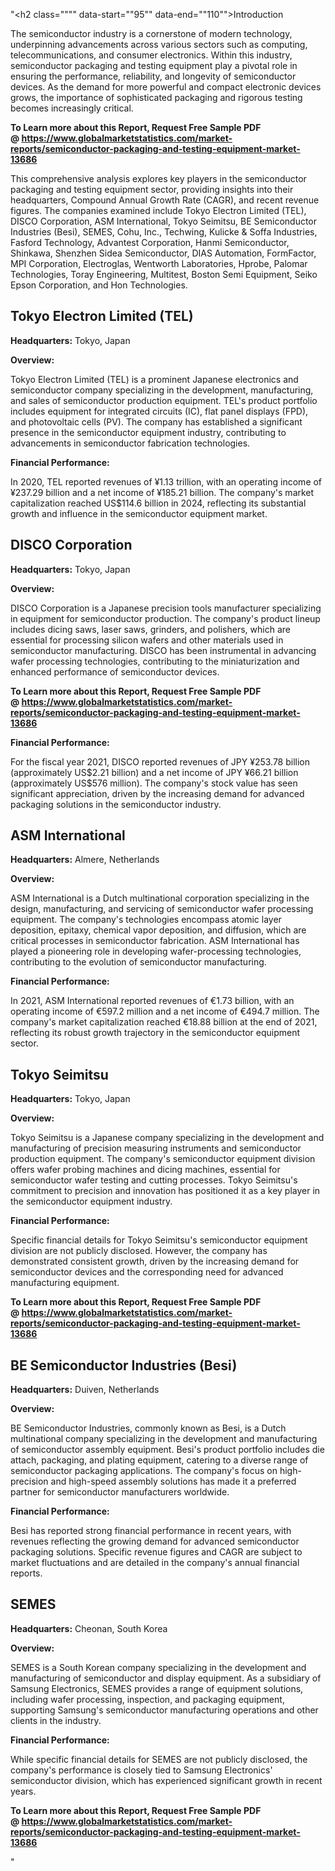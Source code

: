 "<h2 class="""" data-start=""95"" data-end=""110"">Introduction</h2>
<p class="""" data-start=""112"" data-end=""269""><span class=""relative -mx-px my-[-0.2rem] rounded-sm px-px py-[0.2rem]"">The semiconductor industry is a cornerstone of modern technology, underpinning advancements across various sectors such as computing, telecommunications, and consumer electronics.</span> <span class=""relative -mx-px my-[-0.2rem] rounded-sm px-px py-[0.2rem]"">Within this industry, semiconductor packaging and testing equipment play a pivotal role in ensuring the performance, reliability, and longevity of semiconductor devices.</span> <span class=""relative -mx-px my-[-0.2rem] rounded-sm px-px py-[0.2rem]"">As the demand for more powerful and compact electronic devices grows, the importance of sophisticated packaging and rigorous testing becomes increasingly critical.</span></p>
<p class="""" data-start=""112"" data-end=""269""><strong>To Learn more about this Report, Request Free Sample PDF @&nbsp;<a href=""https://www.globalmarketstatistics.com/market-reports/semiconductor-packaging-and-testing-equipment-market-13686"">https://www.globalmarketstatistics.com/market-reports/semiconductor-packaging-and-testing-equipment-market-13686</a></strong></p>
<p class="""" data-start=""271"" data-end=""390""><span class=""relative -mx-px my-[-0.2rem] rounded-sm px-px py-[0.2rem]"">This comprehensive analysis explores key players in the semiconductor packaging and testing equipment sector, providing insights into their headquarters, Compound Annual Growth Rate (CAGR), and recent revenue figures.</span> <span class=""relative -mx-px my-[-0.2rem] rounded-sm px-px py-[0.2rem]"">The companies examined include Tokyo Electron Limited (TEL), DISCO Corporation, ASM International, Tokyo Seimitsu, BE Semiconductor Industries (Besi), SEMES, Cohu, Inc., Techwing, Kulicke &amp; Soffa Industries, Fasford Technology, Advantest Corporation, Hanmi Semiconductor, Shinkawa, Shenzhen Sidea Semiconductor, DIAS Automation, FormFactor, MPI Corporation, Electroglas, Wentworth Laboratories, Hprobe, Palomar Technologies, Toray Engineering, Multitest, Boston Semi Equipment, Seiko Epson Corporation, and Hon Technologies.</span></p>
<h2 class="""" data-start=""392"" data-end=""423"">Tokyo Electron Limited (TEL)</h2>
<p class="""" data-start=""425"" data-end=""524""><strong data-start=""425"" data-end=""442"">Headquarters:</strong> <span class=""relative -mx-px my-[-0.2rem] rounded-sm px-px py-[0.2rem]"">Tokyo, Japan</span></p>
<p class="""" data-start=""526"" data-end=""539""><strong data-start=""526"" data-end=""539"">Overview:</strong></p>
<p class="""" data-start=""541"" data-end=""704""><span class=""relative -mx-px my-[-0.2rem] rounded-sm px-px py-[0.2rem]"">Tokyo Electron Limited (TEL) is a prominent Japanese electronics and semiconductor company specializing in the development, manufacturing, and sales of semiconductor production equipment.</span> <span class=""relative -mx-px my-[-0.2rem] rounded-sm px-px py-[0.2rem]"">TEL's product portfolio includes equipment for integrated circuits (IC), flat panel displays (FPD), and photovoltaic cells (PV).</span> <span class=""relative -mx-px my-[-0.2rem] rounded-sm px-px py-[0.2rem]"">The company has established a significant presence in the semiconductor equipment industry, contributing to advancements in semiconductor fabrication technologies.</span></p>
<p class="""" data-start=""706"" data-end=""732""><strong data-start=""706"" data-end=""732"">Financial Performance:</strong></p>
<p class="""" data-start=""734"" data-end=""899""><span class=""relative -mx-px my-[-0.2rem] rounded-sm px-px py-[0.2rem]"">In 2020, TEL reported revenues of &yen;1.13 trillion, with an operating income of &yen;237.29 billion and a net income of &yen;185.21 billion.</span> <span class=""relative -mx-px my-[-0.2rem] rounded-sm px-px py-[0.2rem]"">The company's market capitalization reached US$114.6 billion in 2024, reflecting its substantial growth and influence in the semiconductor equipment market.</span></p>
<h2 class="""" data-start=""901"" data-end=""921"">DISCO Corporation</h2>
<p class="""" data-start=""923"" data-end=""1026""><strong data-start=""923"" data-end=""940"">Headquarters:</strong> <span class=""relative -mx-px my-[-0.2rem] rounded-sm px-px py-[0.2rem]"">Tokyo, Japan</span></p>
<p class="""" data-start=""1028"" data-end=""1041""><strong data-start=""1028"" data-end=""1041"">Overview:</strong></p>
<p class="""" data-start=""1043"" data-end=""1208""><span class=""relative -mx-px my-[-0.2rem] rounded-sm px-px py-[0.2rem]"">DISCO Corporation is a Japanese precision tools manufacturer specializing in equipment for semiconductor production.</span> <span class=""relative -mx-px my-[-0.2rem] rounded-sm px-px py-[0.2rem]"">The company's product lineup includes dicing saws, laser saws, grinders, and polishers, which are essential for processing silicon wafers and other materials used in semiconductor manufacturing.</span> <span class=""relative -mx-px my-[-0.2rem] rounded-sm px-px py-[0.2rem]"">DISCO has been instrumental in advancing wafer processing technologies, contributing to the miniaturization and enhanced performance of semiconductor devices.</span></p>
<p class="""" data-start=""1043"" data-end=""1208""><strong>To Learn more about this Report, Request Free Sample PDF @&nbsp;<a href=""https://www.globalmarketstatistics.com/market-reports/semiconductor-packaging-and-testing-equipment-market-13686"">https://www.globalmarketstatistics.com/market-reports/semiconductor-packaging-and-testing-equipment-market-13686</a></strong></p>
<p class="""" data-start=""1210"" data-end=""1236""><strong data-start=""1210"" data-end=""1236"">Financial Performance:</strong></p>
<p class="""" data-start=""1238"" data-end=""1403""><span class=""relative -mx-px my-[-0.2rem] rounded-sm px-px py-[0.2rem]"">For the fiscal year 2021, DISCO reported revenues of JPY &yen;253.78 billion (approximately US$2.21 billion) and a net income of JPY &yen;66.21 billion (approximately US$576 million).</span> <span class=""relative -mx-px my-[-0.2rem] rounded-sm px-px py-[0.2rem]"">The company's stock value has seen significant appreciation, driven by the increasing demand for advanced packaging solutions in the semiconductor industry.</span></p>
<h2 class="""" data-start=""1405"" data-end=""1425"">ASM International</h2>
<p class="""" data-start=""1427"" data-end=""1530""><strong data-start=""1427"" data-end=""1444"">Headquarters:</strong> <span class=""relative -mx-px my-[-0.2rem] rounded-sm px-px py-[0.2rem]"">Almere, Netherlands</span></p>
<p class="""" data-start=""1532"" data-end=""1545""><strong data-start=""1532"" data-end=""1545"">Overview:</strong></p>
<p class="""" data-start=""1547"" data-end=""1712""><span class=""relative -mx-px my-[-0.2rem] rounded-sm px-px py-[0.2rem]"">ASM International is a Dutch multinational corporation specializing in the design, manufacturing, and servicing of semiconductor wafer processing equipment.</span> <span class=""relative -mx-px my-[-0.2rem] rounded-sm px-px py-[0.2rem]"">The company's technologies encompass atomic layer deposition, epitaxy, chemical vapor deposition, and diffusion, which are critical processes in semiconductor fabrication.</span> <span class=""relative -mx-px my-[-0.2rem] rounded-sm px-px py-[0.2rem]"">ASM International has played a pioneering role in developing wafer-processing technologies, contributing to the evolution of semiconductor manufacturing.</span></p>
<p class="""" data-start=""1714"" data-end=""1740""><strong data-start=""1714"" data-end=""1740"">Financial Performance:</strong></p>
<p class="""" data-start=""1742"" data-end=""1907""><span class=""relative -mx-px my-[-0.2rem] rounded-sm px-px py-[0.2rem]"">In 2021, ASM International reported revenues of &euro;1.73 billion, with an operating income of &euro;597.2 million and a net income of &euro;494.7 million.</span> <span class=""relative -mx-px my-[-0.2rem] rounded-sm px-px py-[0.2rem]"">The company's market capitalization reached &euro;18.88 billion at the end of 2021, reflecting its robust growth trajectory in the semiconductor equipment sector.</span></p>
<h2 class="""" data-start=""1909"" data-end=""1926"">Tokyo Seimitsu</h2>
<p class="""" data-start=""1928"" data-end=""2031""><strong data-start=""1928"" data-end=""1945"">Headquarters:</strong> <span class=""relative -mx-px my-[-0.2rem] rounded-sm px-px py-[0.2rem]"">Tokyo, Japan</span></p>
<p class="""" data-start=""2033"" data-end=""2046""><strong data-start=""2033"" data-end=""2046"">Overview:</strong></p>
<p class="""" data-start=""2048"" data-end=""2213""><span class=""relative -mx-px my-[-0.2rem] rounded-sm px-px py-[0.2rem]"">Tokyo Seimitsu is a Japanese company specializing in the development and manufacturing of precision measuring instruments and semiconductor production equipment.</span> <span class=""relative -mx-px my-[-0.2rem] rounded-sm px-px py-[0.2rem]"">The company's semiconductor equipment division offers wafer probing machines and dicing machines, essential for semiconductor wafer testing and cutting processes.</span> <span class=""relative -mx-px my-[-0.2rem] rounded-sm px-px py-[0.2rem]"">Tokyo Seimitsu's commitment to precision and innovation has positioned it as a key player in the semiconductor equipment industry.</span></p>
<p class="""" data-start=""2215"" data-end=""2241""><strong data-start=""2215"" data-end=""2241"">Financial Performance:</strong></p>
<p class="""" data-start=""2243"" data-end=""2368""><span class=""relative -mx-px my-[-0.2rem] rounded-sm px-px py-[0.2rem]"">Specific financial details for Tokyo Seimitsu's semiconductor equipment division are not publicly disclosed.</span> <span class=""relative -mx-px my-[-0.2rem] rounded-sm px-px py-[0.2rem]"">However, the company has demonstrated consistent growth, driven by the increasing demand for semiconductor devices and the corresponding need for advanced manufacturing equipment.</span></p>
<p class="""" data-start=""2243"" data-end=""2368""><strong>To Learn more about this Report, Request Free Sample PDF @&nbsp;<a href=""https://www.globalmarketstatistics.com/market-reports/semiconductor-packaging-and-testing-equipment-market-13686"">https://www.globalmarketstatistics.com/market-reports/semiconductor-packaging-and-testing-equipment-market-13686</a></strong></p>
<h2 class="""" data-start=""2370"" data-end=""2407"">BE Semiconductor Industries (Besi)</h2>
<p class="""" data-start=""2409"" data-end=""2512""><strong data-start=""2409"" data-end=""2426"">Headquarters:</strong> <span class=""relative -mx-px my-[-0.2rem] rounded-sm px-px py-[0.2rem]"">Duiven, Netherlands</span></p>
<p class="""" data-start=""2514"" data-end=""2527""><strong data-start=""2514"" data-end=""2527"">Overview:</strong></p>
<p class="""" data-start=""2529"" data-end=""2694""><span class=""relative -mx-px my-[-0.2rem] rounded-sm px-px py-[0.2rem]"">BE Semiconductor Industries, commonly known as Besi, is a Dutch multinational company specializing in the development and manufacturing of semiconductor assembly equipment.</span> <span class=""relative -mx-px my-[-0.2rem] rounded-sm px-px py-[0.2rem]"">Besi's product portfolio includes die attach, packaging, and plating equipment, catering to a diverse range of semiconductor packaging applications.</span> <span class=""relative -mx-px my-[-0.2rem] rounded-sm px-px py-[0.2rem]"">The company's focus on high-precision and high-speed assembly solutions has made it a preferred partner for semiconductor manufacturers worldwide.</span></p>
<p class="""" data-start=""2696"" data-end=""2722""><strong data-start=""2696"" data-end=""2722"">Financial Performance:</strong></p>
<p class="""" data-start=""2724"" data-end=""2849""><span class=""relative -mx-px my-[-0.2rem] rounded-sm px-px py-[0.2rem]"">Besi has reported strong financial performance in recent years, with revenues reflecting the growing demand for advanced semiconductor packaging solutions.</span> <span class=""relative -mx-px my-[-0.2rem] rounded-sm px-px py-[0.2rem]"">Specific revenue figures and CAGR are subject to market fluctuations and are detailed in the company's annual financial reports.</span></p>
<h2 class="""" data-start=""2851"" data-end=""2859"">SEMES</h2>
<p class="""" data-start=""2861"" data-end=""2964""><strong data-start=""2861"" data-end=""2878"">Headquarters:</strong> <span class=""relative -mx-px my-[-0.2rem] rounded-sm px-px py-[0.2rem]"">Cheonan, South Korea</span></p>
<p class="""" data-start=""2966"" data-end=""2979""><strong data-start=""2966"" data-end=""2979"">Overview:</strong></p>
<p class="""" data-start=""2981"" data-end=""3106""><span class=""relative -mx-px my-[-0.2rem] rounded-sm px-px py-[0.2rem]"">SEMES is a South Korean company specializing in the development and manufacturing of semiconductor and display equipment.</span> <span class=""relative -mx-px my-[-0.2rem] rounded-sm px-px py-[0.2rem]"">As a subsidiary of Samsung Electronics, SEMES provides a range of equipment solutions, including wafer processing, inspection, and packaging equipment, supporting Samsung's semiconductor manufacturing operations and other clients in the industry.</span></p>
<p class="""" data-start=""3108"" data-end=""3134""><strong data-start=""3108"" data-end=""3134"">Financial Performance:</strong></p>
<p class="""" data-start=""3136"" data-end=""3221""><span class=""relative -mx-px my-[-0.2rem] rounded-sm px-px py-[0.2rem]"">While specific financial details for SEMES are not publicly disclosed, the company's performance is closely tied to Samsung Electronics' semiconductor division, which has experienced significant growth in recent years.</span></p>
<p class="""" data-start=""3136"" data-end=""3221""><span class=""relative -mx-px my-[-0.2rem] rounded-sm px-px py-[0.2rem]""><strong>To Learn more about this Report, Request Free Sample PDF @&nbsp;<a href=""https://www.globalmarketstatistics.com/market-reports/semiconductor-packaging-and-testing-equipment-market-13686"">https://www.globalmarketstatistics.com/market-reports/semiconductor-packaging-and-testing-equipment-market-13686</a></strong></span></p>"
